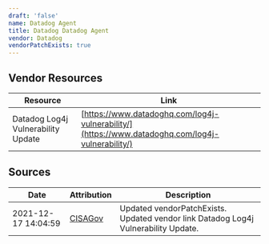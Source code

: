 ```yaml
---
draft: 'false'
name: Datadog Agent
title: Datadog Datadog Agent
vendor: Datadog
vendorPatchExists: true
---
```


## Vendor Resources
| Resource | Link |
| --- | --- |
| Datadog Log4j Vulnerability Update | [https://www.datadoghq.com/log4j-vulnerability/](https://www.datadoghq.com/log4j-vulnerability/) |



## Sources
| Date | Attribution | Description |
| --- | --- | --- |
| 2021-12-17 14:04:59 | [CISAGov](https://raw.githubusercontent.com/cisagov/log4j-affected-db/develop/README.md) | Updated vendorPatchExists. Updated vendor link Datadog Log4j Vulnerability Update.  |
